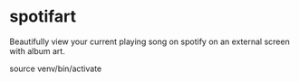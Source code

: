 # spotifart
Beautifully view your current playing song on spotify on an external screen with album art.

source venv/bin/activate
